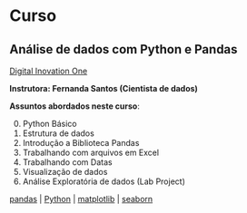 # Curso
## Análise de dados com Python e Pandas

[Digital Inovation One](https://www.dio.me/en)

**Instrutora: Fernanda Santos (Cientista de dados)**

 **Assuntos abordados neste curso**:

 0. Python Básico
 1. Estrutura de dados
 2. Introdução a Biblioteca Pandas
 3. Trabalhando com arquivos em Excel
 4. Trabalhando com Datas
 5. Visualização de dados
 6. Análise Exploratória de dados (Lab Project)
 
 [pandas](https://pandas.pydata.org/) |
 [Python](https://www.python.org/) |
 [matplotlib](https://matplotlib.org/) |
 [seaborn](https://seaborn.pydata.org/#)
